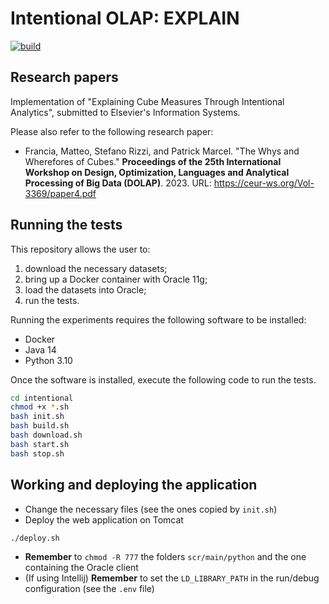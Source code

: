 # Intentional OLAP: EXPLAIN

[![build](https://github.com/big-unibo/explain/actions/workflows/build.yml/badge.svg)](https://github.com/big-unibo/explain/actions/workflows/build.yml)

## Research papers

Implementation of "Explaining Cube Measures Through Intentional Analytics", submitted to Elsevier's Information Systems.

Please also refer to the following research paper:

- Francia, Matteo, Stefano Rizzi, and Patrick Marcel. "The Whys and Wherefores of Cubes." **Proceedings of the 25th International Workshop on Design, Optimization, Languages and Analytical Processing of Big Data (DOLAP)**. 2023. URL: https://ceur-ws.org/Vol-3369/paper4.pdf

## Running the tests

This repository allows the user to:
1. download the necessary datasets;
2. bring up a Docker container with Oracle 11g;
3. load the datasets into Oracle;
4. run the tests.

Running the experiments requires the following software to be installed:
- Docker
- Java 14
- Python 3.10

Once the software is installed, execute the following code to run the tests.

```sh
cd intentional
chmod +x *.sh
bash init.sh
bash build.sh
bash download.sh
bash start.sh
bash stop.sh
```

## Working and deploying the application

- Change the necessary files (see the ones copied by `init.sh`)
- Deploy the web application on Tomcat

```sh
./deploy.sh
```

- **Remember** to `chmod -R 777` the folders `scr/main/python` and the one containing the Oracle client 
- (If using Intellij) **Remember** to set the `LD_LIBRARY_PATH` in the run/debug configuration (see the `.env` file)
